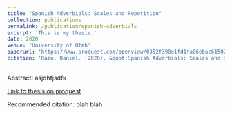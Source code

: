 ```yaml
---
title: "Spanish Adverbials: Scales and Repetition"
collection: publications
permalink: /publication/spanish-adverbials
excerpt: 'This is my thesis.'
date: 2020
venue: 'University of Utah'
paperurl: 'https://www.proquest.com/openview/0352f398e1fd1fa06ebac6150236a30b/1.pdf?pq-origsite=gscholar&cbl=18750&diss=y'
citation: 'Razo, Daniel. (2020). &quot;Spanish Adverbials: Scales and Repetition.&quot; <i>Master's Thesis</i>. University of Utah.'
---
```

Abstract: asjdhfjsdfk

[Link to thesis on proquest](https://www.proquest.com/openview/0352f398e1fd1fa06ebac6150236a30b/1.pdf?pq-origsite=gscholar&cbl=18750&diss=y)

Recommended citation: blah blah
